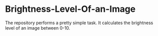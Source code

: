 # Brightness-Level-Of-an-Image
The repository performs a pretty simple task. It calculates the brightness level of an image between 0-10.
